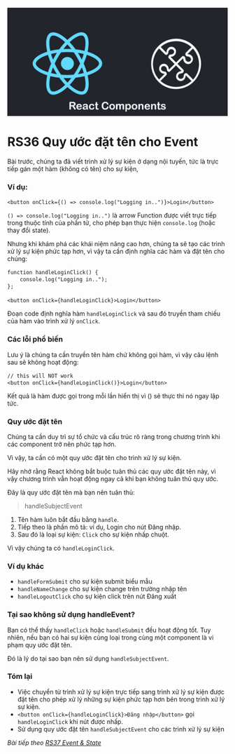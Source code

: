 
![Create-HTML-1](images/components.jpg) 

# RS36 Quy ước đặt tên cho Event

Bài trước, chúng ta đã viết trình xử lý sự kiện ở dạng nội tuyến, tức là trực tiếp gán một hàm (không có tên) cho sự kiện, 

### Ví dụ:

```
<button onClick={() => console.log("Logging in..")}>Login</button>
```

`() => console.log("Logging in..")` là arrow Function được viết trực tiếp trong thuộc tính của phần tử, cho phép bạn thực hiện `console.log` (hoặc thay đổi state).

Nhưng khi khám phá các khái niệm nâng cao hơn, chúng ta sẽ tạo các trình xử lý sự kiện phức tạp hơn, vì vậy ta cần định nghĩa các hàm và đặt tên cho chúng:

```
function handleLoginClick() {
    console.log("Logging in..");
};

<button onClick={handleLoginClick}>Login</button>
```

Đoạn code định nghĩa hàm `handleLoginClick` và sau đó truyền tham chiếu của hàm vào trình xử lý `onClick`.

### Các lỗi phổ biến

Lưu ý là chúng ta cần truyền tên hàm chứ không gọi hàm, vì vậy câu lệnh sau sẽ không hoạt động:

```
// this will NOT work
<button onClick={handleLoginClick()}>Login</button>
```

Kết quả là hàm được gọi trong mỗi lần hiển thị vì () sẽ thực thi nó ngay lập tức.

### Quy ước đặt tên

Chúng ta cần duy trì sự tổ chức và cấu trúc rõ ràng trong chương trình khi các component trở nên phức tạp hơn.

Vì vậy, ta cần có một quy ước đặt tên cho trình xử lý sự kiện.

Hãy nhớ rằng React không bắt buộc tuân thủ các quy ước đặt tên này, vì vậy chương trình vẫn hoạt động ngay cả khi bạn không tuân thủ quy ước.

Đây là quy ước đặt tên mà bạn nên tuân thủ:

> handleSubjectEvent

1. Tên hàm luôn bắt đầu bằng `handle`.
2. Tiếp theo là phần mô tả: ví dụ, Login cho nút Đăng nhập.
3. Sau đó là loại sự kiện: `Click` cho sự kiện nhấp chuột.

Vì vậy chúng ta có `handleLoginClick`.

### Ví dụ khác

- `handleFormSubmit` cho sự kiện submit biểu mẫu
- `handleNameChange` cho sự kiện change trên trường nhập tên
- `handleLogoutClick` cho sự kiện click trên nút Đăng xuất

### Tại sao không sử dụng handleEvent?

Bạn có thể thấy `handleClick` hoặc `handleSubmit` đều hoạt động tốt. Tuy nhiên, nếu bạn có hai sự kiện cùng loại trong cùng một component là vi phạm quy ước đặt tên.

Đó là lý do tại sao bạn nên sử dụng `handleSubjectEvent`.

### Tóm lại

- Việc chuyển từ trình xử lý sự kiện trực tiếp sang trình xử lý sự kiện được đặt tên cho phép xử lý những sự kiện phức tạp hơn bên trong trình xử lý sự kiện.
- `<button onClick={handleLoginClick}>Đăng nhập</button>` gọi `handleLoginClick` khi nút được nhấp.
- Sử dụng quy ước đặt tên `handleSubjectEvent` cho các trình xử lý sự kiện

*Bài tiếp theo [RS37 Event & State](/lesson/session/session_037_event_state.md)*